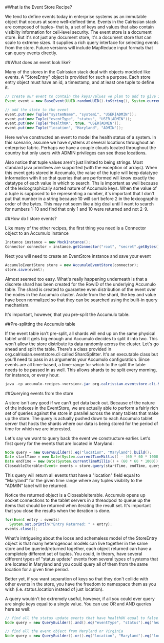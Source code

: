 #What is the Event Store Recipe?

We tend to define events today in enterprise systems as an immutable object that occurs at some well-defined time. Events in the Calrissian stack are composed of tuples- that is, a set of keys and values that also contain visiblity information for cell-level security. The event store is a document store. But it's not just any document store, it's a document store that can scale to extreme sizes. It supplies a rich query interface for selecting events from the store. Future versions will include MapReduce input formats that can query events directly.

##What does an event look like?

Many of the stores in the Calrissian stack deal with objects modeled like events. A "StoreEntry" object is provided for such a purpose. Each store entry object must have an id, a timestamp, and at least one tuple to define it.

```java
// create our event to contain the keys/values we plan to add to give it state
Event event = new BaseEvent(UUID.randomUUID().toString(), System.currentTimeMillis());

// add the state to the event
event.put(new Tuple("systemName", "system1", "USER|ADMIN"));
event.put(new Tuple("eventType", "status", "USER|ADMIN"));
event.put(new Tuple("healthOK", true, "USER|ADMIN"));
event.put(new Tuple("location", "Maryland", "ADMIN"));
```

Here we've constructed an event to model the health status of a system. In this scenario, assume we have systems at several locations throughout an enterprise fabric. Perhaps we have a couple clouds located throughout the country but only users with ADMIN privileges can see those locations. 

Also notice that tuple values aren't just limited to being strings. Most standard java primitives are supported (with the exception of arrays). When this event gets stored in Accumulo, the value of the tuple will keep datatype information with it so that queries that are performed will know exactly the datatype of each value in which to search. Ths is important as well because of the lexicographically sorted nature of Accumulo keys. When the value of a tuple is supposed to be representing a number, it's important that I don't put that number in a string because 10 will sort before 2 in the lexicographic order of the bytes. This may not seem like a big deal until I want to search for numbers 1-10 and find that only 1 and 10 were returned and not 2-9.

##How do I store events?

Like many of the other recipes, the first thing you need is a Connector object to an Accumulo instance
```java
Instance instance = new MockInstance();
Connector connector = instance.getConnector("root", "secret".getBytes());
```

Next you will need to create an EventStore instance and save your event
```java
AccumuloEventStore store = new AccumuloEventStore(connector);
store.save(event);
```

Almost seemed too easy. What's really happening underneath is that a discrete shard has been created for the RowID of the underlying Accumulo table. The shard is created to guarantee even distribution of the event over the nodes in the Accumulo cluster. Aside from the shard, the key and value have been normalized so that they can be searched using the built-in query mechanism.

It's important, however, that you pre-split the Accumulo table. 

##Pre-splitting the Accumulo table

If the event table isn't pre-split, all shards will end up on the same physical tablet until it gets big enough and Accumulo decides to split it into two. This won't allow the store distribute its data randomly across the cluster. Let's go ahead and split the table. There's a class provided in org.calrissian.eventstore.cli called ShardSplitter. It's an executable class but you'll need to pass in as arguments your Accumulo configuration. Since events are all time-based, a time-range for which to the split the table needs to be passed in as well. This allows shards to be split every morning, for instance, or every hour.

```java
java -cp accumulo-recipes-<version>.jar org.calrissian.eventstore.cli.ShardSplitter <zookeepers> <instance> <username> <password> <tableName> <start day: yyyy-mm-dd> <stop day: yyyy-mm-dd>
```

##Querying events from the store

A store isn't any good if we can't get data back out. Because of the nature of the indexes in the EventStore, we are actually able to perform a fairly rich set of queries against the store in parallel across the many tablets that make up the store. The query is actually pushed down to each Accumulo tablet server that hosts the shards where our data is being stored for the period of time for which we are interested.

Let's say we want to query back the event we constructure earlier. Let's first query for the events that are located in Maryland:

```java
Node query = new QueryBuilder().eq("location", "Maryland").build();
Date startTime = new Date(System.currentTimeMillis() - (60 * 60 * 1000));
Date endTime = new Date(System.currentTimeMillis() + (60 * 60 * 1000));
CloseableIterable<Event> events = store.query(startTime, endTime, query, new Auths("ADMIN"));
```

This query will return all events that have a "location" field equal to "Maryland" for the given time range where any tuples visiblity to the "ADMIN" label will be returned.

Notice the returned object is a CloseableIterable. Accumulo opens up socket connections to the tablet servers in a threadpool to queue up the items that should be returned when iterating the result set. It's important that you close the results when the iteration is done.

```java
for(Event entry : events)
  System.out.println("Entry Returned: " + entry);
events.close();
```

What's intrigueing about the loose and schemaless model of the StoreEntry object is that many heterogenous models can live together in the same store and be queried/returned together, each object returned can have a completely different set of tuples. You could, in theory, have several different types of "status update" events from several types of systems that are located in Maryland and you could query all of them from the same location for a given time period.

Better yet, if you want separation of keys so that they don't collide with other events in the store, you have the freedom to namespace them as you wish (i.e. status.location instead of just location).

A query wouldn't be extremely useful, however, if all you could ever query are single keys equal to a single value. You can use OR and AND queries here as well:

```java
// find all the status update events that have healthOK equal to false
Node query = new QueryBuilder().and().eq("eventType", "status").eq("healthOK", false).endStatement().build();

// find all the event object from Maryland or Virginia
Node query = new QueryBuilder().or().eq("location", "Maryland").eq("location", "Virginia").endStatement().build());
```
